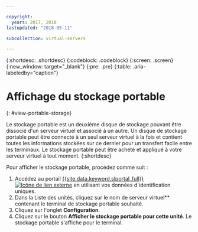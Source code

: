 ```yaml
---

copyright:
  years: 2017, 2018
lastupdated: "2018-05-11"

subcollection: virtual-servers

---
```


{:shortdesc: .shortdesc}
{:codeblock: .codeblock}
{:screen: .screen}
{:new_window: target="_blank"}
{:pre: .pre}
{:table: .aria-labeledby="caption"}


# Affichage du stockage portable  
{: #view-portable-storage}

 Le stockage portable est un deuxième disque de stockage pouvant être dissocié d'un serveur virtuel et associé à un autre. 
 Un disque de stockage portable peut être connecté à un seul serveur virtuel à la fois et contient toutes les informations stockées sur ce dernier
 pour un transfert facile entre les terminaux. Le stockage portable peut être acheté et appliqué à votre serveur virtuel à tout
 moment. 
 {:shortdesc}

Pour afficher le stockage portable, procédez comme suit :

1. Accédez au portail [{{site.data.keyword.slportal_full}} ![Icône de lien externe](../../icons/launch-glyph.svg "Icône de lien externe")](https://control.softlayer.com/) en utilisant vos données d'identification uniques.
2. Dans la Liste des unités, cliquez sur le nom de serveur virtuel** contenant le terminal de stockage portable souhaité.
3. Cliquez sur l'onglet **Configuration**.
4. Cliquez sur le bouton **Afficher le stockage portable pour cette unité**. Le stockage portable s'affiche pour le terminal.


